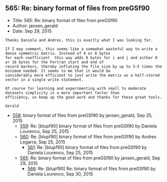 ## 565: Re: binary format of files from preGSf90

- Title: 565: Re: binary format of files from preGSf90
- Author: jansen_gerald
- Date: Sep 29, 2015
```
Thanks Daniela and Andres, this is exactly what I was looking for.

If I may comment, this seems like a somewhat wasteful way to write a dense symmetric matrix. Instead of 4 or 8 bytes
for each coefficient  this way adds 8 bytes for i and j and either 8 or 16 bytes for the Fortran start and end of
record markers, thereby inflating the file size by up to 3-5 times the minimum needed. It seems to me that it would be
considerably more efficient to just write the matrix as a half-stored vector in a single write statement. 

Of course for learning and experimenting with small to moderate datasets simplicity is a more important factor than
efficiency, so keep up the good work and thanks for these great tools.

Gerald
```

- [558](0558.md): binary format of files from preGSf90 by jansen_gerald, Sep 25, 2015
    - [559](0559.md): Re: [blupf90] binary format of files from preGSf90 by Daniela Lourenco, Sep 25, 2015
    - [560](0560.md): Re: [blupf90] binary format of files from preGSf90 by Andres Legarra, Sep 25, 2015
        - [561](0561.md): Re: [blupf90] binary format of files from preGSf90 by Daniela Lourenco, Sep 25, 2015
    - [565](0565.md): Re: binary format of files from preGSf90 by jansen_gerald, Sep 29, 2015
        - [566](0566.md): Re: [blupf90] Re: binary format of files from preGSf90 by Daniela Lourenco, Sep 30, 2015
